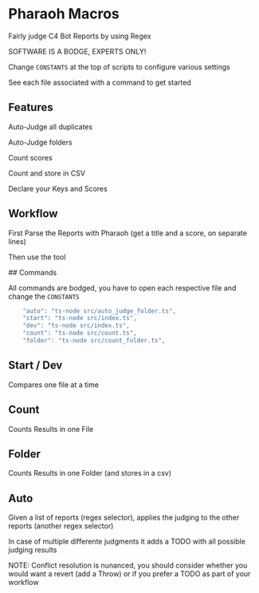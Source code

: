 # Pharaoh Macros

Fairly judge C4 Bot Reports by using Regex

SOFTWARE IS A BODGE, EXPERTS ONLY!

Change `CONSTANTS` at the top of scripts to configure various settings

See each file associated with a command to get started

## Features

Auto-Judge all duplicates

Auto-Judge folders

Count scores

Count and store in CSV

Declare your Keys and Scores

## Workflow

First Parse the Reports with Pharaoh (get a title and a score, on separate lines)

Then use the tool

## Commands

All commands are bodged, you have to open each respective file and change the `CONSTANTS`

```ts
    "auto": "ts-node src/auto_judge_folder.ts",
    "start": "ts-node src/index.ts",
    "dev": "ts-node src/index.ts",
    "count": "ts-node src/count.ts",
    "folder": "ts-node src/count_folder.ts",
  ```


## Start / Dev

Compares one file at a time

## Count

Counts Results in one File

## Folder

Counts Results in one Folder (and stores in a csv)

## Auto

Given a list of reports (regex selector), applies the judging to the other reports (another regex selector)

In case of multiple differente judgments it adds a TODO with all possible judging results

NOTE: Conflict resolution is nunanced, you should consider whether you would want a revert (add a Throw) or if you prefer a TODO as part of your workflow